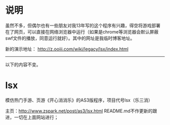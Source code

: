 
# 说明
虽然不多，但偶尔也有一些朋友对我13年写的这个程序有兴趣，得空将游戏部署在了网页，可以直接在网络浏览器中运行（如果是chrome等浏览器会默认屏蔽swf文件的播放，同意运行就好）。其中的网址是我临时博客地址。

新的演示地址：
http://z.ooiii.com/wiki/legacy/lsx/index.html

----

以下的内容不变。

# lsx
模仿热门手游、页游《开心消消乐》的AS3版程序，项目代号lsx（乐三消）

主页：http://www.zspark.net/post/as3/lsx.html
README.md不作更新的跟进，一切在上面网站进行；

